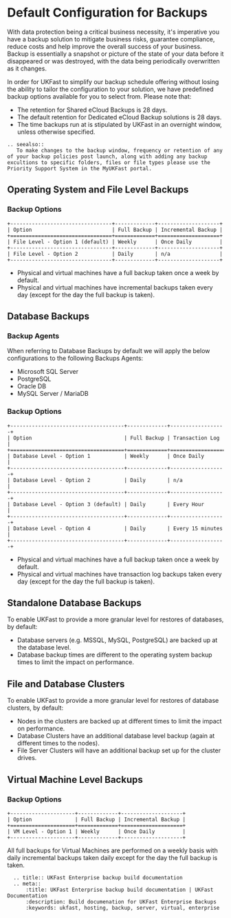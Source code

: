 # Default Configuration for Backups

With data protection being a critical business necessity, it's imperative you have a backup solution to mitigate business risks, guarantee compliance, reduce costs and help improve the overall success of your business. Backup is essentially a snapshot or picture of the state of your data before it disappeared or was destroyed, with the data being periodically overwritten as it changes.

In order for UKFast to simplify our backup schedule offering without losing the ability to tailor the configuration to your solution, we have predefined backup options available for you to select from. Please note that:

- The retention for Shared eCloud Backups is 28 days.
- The default retention for Dedicated eCloud Backup solutions is 28 days.
- The time backups run at is stipulated by UKFast in an overnight window, unless otherwise specified.

```eval_rst
.. seealso::
   To make changes to the backup window, frequency or retention of any of your backup policies post launch, along with adding any backup excultions to specific folders, files or file types please use the Priority Support System in the MyUKFast portal.
```
## Operating System and File Level Backups

### Backup Options
```eval_rst
+---------------------------------+-------------+--------------------+
| Option                          | Full Backup | Incremental Backup |
+=================================+=============+====================+
| File Level - Option 1 (default) | Weekly      | Once Daily         |
+---------------------------------+-------------+--------------------+
| File Level - Option 2           | Daily       | n/a                |
+---------------------------------+-------------+--------------------+
```

- Physical and virtual machines have a full backup taken once a week by default.
- Physical and virtual machines have incremental backups taken every day (except for the day the full backup is taken).

## Database Backups

### Backup Agents

When referring to Database Backups by default we will apply the below configurations to the following Backups Agents:
-	Microsoft SQL Server
-	PostgreSQL
-	Oracle DB
-	MySQL Server / MariaDB

### Backup Options
```eval_rst
+-------------------------------------+-------------+------------------+
| Option                              | Full Backup | Transaction Log  |
+=====================================+=============+==================+
| Database Level - Option 1           | Weekly      | Once Daily       |
+-------------------------------------+-------------+------------------+
| Database Level - Option 2           | Daily       | n/a              |
+-------------------------------------+-------------+------------------+
| Database Level - Option 3 (default) | Daily       | Every Hour       |
+-------------------------------------+-------------+------------------+
| Database Level - Option 4           | Daily       | Every 15 minutes |
+-------------------------------------+-------------+------------------+
```
-	Physical and virtual machines have a full backup taken once a week by default.
-	Physical and virtual machines have transaction log backups taken every day (except for the day the full backup is taken).

## Standalone Database Backups

To enable UKFast to provide a more granular level for restores of databases, by default:
-	Database servers (e.g. MSSQL, MySQL, PostgreSQL) are backed up at the database level.
-	Database backup times are different to the operating system backup times to limit the impact on performance.

## File and Database Clusters

To enable UKFast to provide a more granular level for restores of database clusters, by default:
-	Nodes in the clusters are backed up at different times to limit the impact on performance.
-	Database Clusters have an additional database level backup (again at different times to the nodes).
-	File Server Clusters will have an additional backup set up for the cluster drives.

## Virtual Machine Level Backups

### Backup Options
```eval_rst
+---------------------+-------------+--------------------+
| Option              | Full Backup | Incremental Backup |
+=====================+=============+====================+
| VM Level - Option 1 | Weekly      | Once Daily         |
+---------------------+-------------+--------------------+
```
All full backups for Virtual Machines are performed on a weekly basis with daily incremental backups taken daily except for the day the full backup is taken.

```eval_rst
  .. title:: UKFast Enterprise backup build documentation
  .. meta::
      :title: UKFast Enterprise backup build documentation | UKFast Documentation
      :description: Build documenation for UKFast Enterprise Backups
      :keywords: ukfast, hosting, backup, server, virtual, enterprise
```
